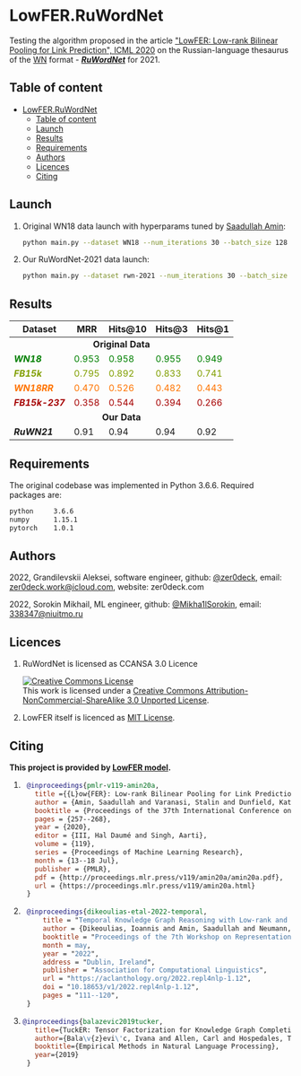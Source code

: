 # LowFER.RuWordNet

Testing the algorithm proposed in the article ["LowFER: Low-rank Bilinear Pooling for Link Prediction", ICML 2020](https://www.semanticscholar.org/paper/LowFER%3A-Low-rank-Bilinear-Pooling-for-Link-Amin-Varanasi/0126fce30b412d583f8e33714908dd09b86293d1) on the Russian-language thesaurus of the [WN](https://wordnet.princeton.edu/) format - ***[RuWordNet](https://ruwordnet.ru/ru)*** for 2021.

## Table of content

- [LowFER.RuWordNet](#lowferruwordnet)
  - [Table of content](#table-of-content)
  - [Launch](#launch)
  - [Results](#results)
  - [Requirements](#requirements)
  - [Authors](#authors)
  - [Licences](#licences)
  - [Citing](#citing)

## Launch

1. Original WN18 data launch with hyperparams tuned by [Saadullah Amin](https://github.com/suamin):

    ```bash
    python main.py --dataset WN18 --num_iterations 30 --batch_size 128 --lr 0.005 --dr 0.995 --edim 200 --rdim 30 --input_dropout 0.2 --hidden_dropout1 0.1 --hidden_dropout2 0.2 --label_smoothing 0.1 --k 10
    ```

2. Our RuWordNet-2021 data launch:

    ```bash
    python main.py --dataset rwn-2021 --num_iterations 30 --batch_size 128 --lr 0.005 --dr 0.995 --edim 200 --rdim 30 --input_dropout 0.2 --hidden_dropout1 0.1 --hidden_dropout2 0.2 --label_smoothing 0.1 --k 10
    ```

## Results

<table>
    <thead>
        <tr>
            <th>Dataset</th>
            <th>MRR</th>
            <th>Hits@10</th>
            <th>Hits@3</th>
            <th>Hits@1</th>
        </tr>
    </thead>
    <tbody>
        <tr>
          <td colspan=5 style="text-align: center;"><b>Original Data</b></td>
        </tr>
                <tr style="color: green">
            <td><b><em>WN18</em></b></td>
            <td>0.953</td>
            <td>0.958</td>
            <td>0.955</td>
            <td>0.949</td>
        </tr>
        <tr style="color: 	#819F00">
            <td><b><em>FB15k</em></b></td>
            <td>0.795</td>
            <td>0.892</td>
            <td>0.833</td>
            <td>0.741</td>
        </tr>
        <tr style="color: #FF7400">
            <td><b><em>WN18RR</em></b></td>
            <td>0.470</td>
            <td>0.526</td>
            <td>0.482</td>
            <td>0.443</td>
        </tr>
        <tr style="color: #A60000">
            <td><b><em>FB15k-237</em></b></td>
            <td>0.358</td>
            <td>0.544</td>
            <td>0.394</td>
            <td>0.266</td>
        </tr>
        <tr>
          <td colspan=5 style="text-align: center;"><b>Our Data</b></td>
        </tr>
        <tr>
            <td><b><em>RuWN21</em></b></td>
            <td>0.91</td>
            <td>0.94</td>
            <td>0.94</td>
            <td>0.92</td>
        </tr>
    </tbody>
</table>

## Requirements

The original codebase was implemented in Python 3.6.6. Required packages are:

```bash
python     3.6.6
numpy      1.15.1
pytorch    1.0.1
```

## Authors

2022,
Grandilevskii Aleksei, software engineer,
github: [@zer0deck](https://github.com/zer0deck),
email: zer0deck.work@icloud.com,
website: zer0deck.com

2022,
Sorokin Mikhail, ML engineer,
github: [@Mikha1lSorokin](https://github.com/Mikha1lSorokin),
email: 338347@niuitmo.ru


## Licences

1. RuWordNet is licensed as CCANSA 3.0 Licence

    <a rel="license" href="http://creativecommons.org/licenses/by-nc-sa/3.0/"><img alt="Creative Commons License" style="border-width:0" src="https://i.creativecommons.org/l/by-nc-sa/3.0/88x31.png" /></a><br />This work is licensed under a <a rel="license" href="http://creativecommons.org/licenses/by-nc-sa/3.0/">Creative Commons Attribution-NonCommercial-ShareAlike 3.0 Unported License</a>.

2. LowFER itself is licenced as [MIT License](LICENSE).

## Citing

**This project is provided by [LowFER model](https://github.com/suamin/LowFER).**

1. ```bibtex
    @inproceedings{pmlr-v119-amin20a,
      title ={{L}ow{FER}: Low-rank Bilinear Pooling for Link Prediction},
      author = {Amin, Saadullah and Varanasi, Stalin and Dunfield, Katherine Ann and Neumann, G{\"u}nter},
      booktitle = {Proceedings of the 37th International Conference on Machine Learning},
      pages = {257--268},
      year = {2020},
      editor = {III, Hal Daumé and Singh, Aarti},
      volume = {119},
      series = {Proceedings of Machine Learning Research},
      month = {13--18 Jul},
      publisher = {PMLR},
      pdf = {http://proceedings.mlr.press/v119/amin20a/amin20a.pdf},
      url = {https://proceedings.mlr.press/v119/amin20a.html}
    }
    ```

2. ```bibtex
    @inproceedings{dikeoulias-etal-2022-temporal,
        title = "Temporal Knowledge Graph Reasoning with Low-rank and Model-agnostic Representations",
        author = {Dikeoulias, Ioannis and Amin, Saadullah and Neumann, G{\"u}nter},
        booktitle = "Proceedings of the 7th Workshop on Representation Learning for NLP",
        month = may,
        year = "2022",
        address = "Dublin, Ireland",
        publisher = "Association for Computational Linguistics",
        url = "https://aclanthology.org/2022.repl4nlp-1.12",
        doi = "10.18653/v1/2022.repl4nlp-1.12",
        pages = "111--120",
    }
    ```

3. ```bibtex
   @inproceedings{balazevic2019tucker,
      title={TuckER: Tensor Factorization for Knowledge Graph Completion},
      author={Bala\v{z}evi\'c, Ivana and Allen, Carl and Hospedales, Timothy M},
      booktitle={Empirical Methods in Natural Language Processing},
      year={2019}
    }
    ```
